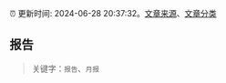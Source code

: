 :alarm_clock: 更新时间: 2024-06-28 20:37:32。[文章来源](/README.md)、[文章分类](/TAGS.md)

## 报告


> 关键字：`报告`、`月报`



